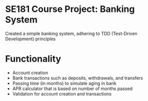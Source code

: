 # SE181 Course Project: Banking System

Created a simple banking system, adhering to TDD (Test-Driven Development) principles

# Functionality
- Account creation
- Bank transactions such as deposits, withdrawals, and transfers
- Passing time (in months) to simulate aging in bank
- APR calculator that is based on number of months passed
- Validation for account creation and transactions
